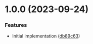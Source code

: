 # 1.0.0 (2023-09-24)


### Features

* Initial implementation ([db89c63](https://github.com/oblakhost/whmcs-dev-helper/commit/db89c637a71f0db95bbff18359c7df57c1cf3261))
